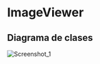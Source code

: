 # ImageViewer
## Diagrama de clases
![Screenshot_1](https://user-images.githubusercontent.com/91427107/151357992-7b430f4d-b786-4afa-9036-a7917bffcd57.png)
